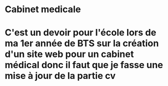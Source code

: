 # Cabinet medicale
# C'est un devoir pour l'école lors de ma 1er année de BTS sur la création d'un site web pour un cabinet médical donc il faut que je fasse une mise à jour de la partie cv
